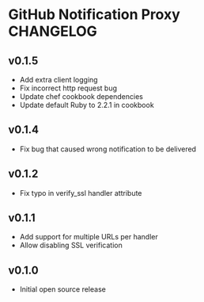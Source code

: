 GitHub Notification Proxy CHANGELOG
===================================

v0.1.5
------
- Add extra client logging
- Fix incorrect http request bug
- Update chef cookbook dependencies
- Update default Ruby to 2.2.1 in cookbook

v0.1.4
------
- Fix bug that caused wrong notification to be delivered

v0.1.2
------
- Fix typo in verify_ssl handler attribute

v0.1.1
------
- Add support for multiple URLs per handler
- Allow disabling SSL verification

v0.1.0
------
- Initial open source release

